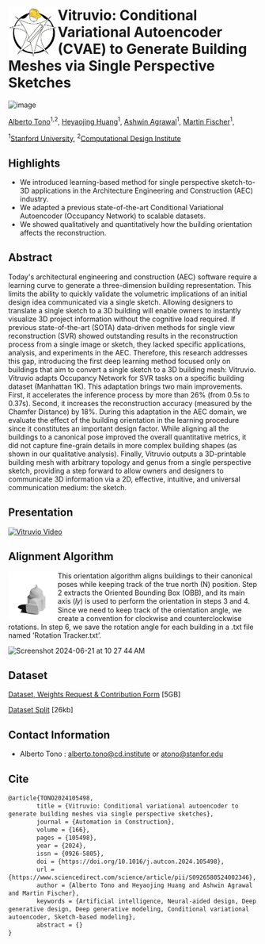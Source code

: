 # <img src="Vitruvio_logo.jpg" alt="Vitruvio Icon" width="100" align="left"> Vitruvio: Conditional Variational Autoencoder (CVAE) to Generate Building Meshes via Single Perspective Sketches


![image](https://github.com/CDInstitute/Vitruvio/assets/11828200/35dd6759-3ed8-4d1b-b1da-c833afe09f89)


[Alberto Tono](https://www.linkedin.com/in/albertotono3/)<sup>1,2</sup>,
[Heyaojing Huang](https://www.linkedin.com/in/yaojing-h-0b903620b/)<sup>1</sup>, 
[Ashwin Agrawal](https://www.linkedin.com/in/ashwin-agrawal/)<sup>1</sup>, 
[Martin Fischer](https://www.linkedin.com/in/martin-fischer-5b314/)<sup>1</sup>,

<sup>1</sup>[Stanford University](https://cife.stanford.edu/),
<sup>2</sup>[Computational Design Institute](https://github.com/CDInstitute)

## Highlights

- We introduced learning-based method for single perspective sketch-to-3D applications in the Architecture Engineering
and Construction (AEC) industry.
- We adapted a previous state-of-the-art Conditional Variational Autoencoder (Occupancy Network) to scalable datasets.
- We showed qualitatively and quantitatively how the building orientation affects the reconstruction.


## Abstract
Today's architectural engineering and construction (AEC) software require a learning curve 
to generate a three-dimension building representation. This limits the ability to quickly 
validate the volumetric implications of an initial design idea communicated via a single sketch.
Allowing designers to translate a single sketch to a 3D building will enable owners to instantly 
visualize 3D project information without the cognitive load required. If previous state-of-the-art 
(SOTA) data-driven methods for single view reconstruction (SVR) showed outstanding results in the 
reconstruction process from a single image or sketch, they lacked specific applications, analysis, 
and experiments in the AEC. Therefore, this research addresses this gap, introducing the first deep 
learning method focused only on buildings that aim to convert a single sketch to a 3D building mesh: Vitruvio. 
Vitruvio adapts Occupancy Network for SVR tasks on a specific building dataset (Manhattan 1K). This adaptation 
brings two main improvements. First, it accelerates the inference process by more than 26% (from 0.5s to 0.37s).
Second, it increases the reconstruction accuracy (measured by the Chamfer Distance) by 18%. During this adaptation
in the AEC domain, we evaluate the effect of the building orientation in the learning procedure since it constitutes 
an important design factor. While aligning all the buildings to a canonical pose improved the overall quantitative metrics,
it did not capture fine-grain details in more complex building shapes (as shown in our qualitative analysis). 
Finally, Vitruvio outputs a 3D-printable building mesh with arbitrary topology and genus from a single perspective sketch, 
providing a step forward to allow owners and designers to communicate 3D information via a 2D, effective, intuitive, 
and universal communication medium: the sketch.

## Presentation

[![Vitruvio Video](https://img.youtube.com/vi/Zgq23GxQKts/0.jpg)](https://youtu.be/Zgq23GxQKts?si=znkTXoYb6kDIjaO3)

## Alignment Algorithm

<img src="GIF_Preparation_white.gif" alt="GIF" width="100" align="left" style="margin-right: 200;"> 

This orientation algorithm aligns buildings to their canonical poses while keeping track of the true north (N) position. Step 2 extracts the Oriented Bounding Box (OBB), and its main axis (𝐼𝑦) is used to perform the orientation in steps 3 and 4. Since we need to keep track of the orientation angle, we create a convention for clockwise and counterclockwise rotations. In step 6, we save the rotation angle for each building in a .txt file named ’Rotation Tracker.txt’.

![Screenshot 2024-06-21 at 10 27 44 AM](https://github.com/CDInstitute/Vitruvio/assets/11828200/810abdc2-8879-456a-9232-131444994042)


## Dataset 

[Dataset, Weights Request & Contribution Form](https://forms.gle/JEUW8kpDz2pmtyYv5) [5GB]

[Dataset Split](https://drive.google.com/file/d/1CA-ck2-E5H8GrK6jvVzKNKVTyM4gCo4Q/view?usp=share_link) [26kb]

## Contact Information
- Alberto Tono : alberto.tono@cd.institute or atono@stanfor.edu

## Cite 

```
@article{TONO2024105498,
        title = {Vitruvio: Conditional variational autoencoder to generate building meshes via single perspective sketches},
        journal = {Automation in Construction},
        volume = {166},
        pages = {105498},
        year = {2024},
        issn = {0926-5805},
        doi = {https://doi.org/10.1016/j.autcon.2024.105498},
        url = {https://www.sciencedirect.com/science/article/pii/S0926580524002346},
        author = {Alberto Tono and Heyaojing Huang and Ashwin Agrawal and Martin Fischer},
        keywords = {Artificial intelligence, Neural-aided design, Deep generative design, Deep generative modeling, Conditional variational autoencoder, Sketch-based modeling},
        abstract = {}
}
```
